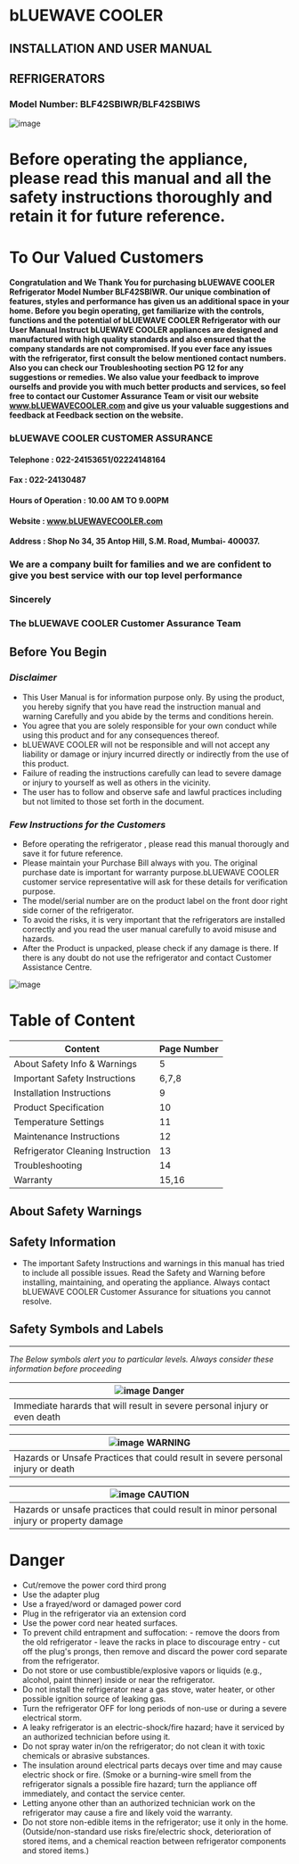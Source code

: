 #                                                                                   bLUEWAVE COOLER
INSTALLATION AND USER MANUAL
----
## REFRIGERATORS
### Model Number:  BLF42SBIWR/BLF42SBIWS

![image](https://github.com/Ashwininar/User-Manual/assets/130229745/6d7dba45-e67b-4e44-80ff-010173bed97d)
# Before operating the appliance, please read this manual and all the safety instructions thoroughly and retain it for future reference.

# To Our Valued Customers 
#### Congratulation and We Thank You for purchasing bLUEWAVE COOLER Refrigerator Model Number BLF42SBIWR. Our unique combination of features, styles and performance has given us an additional space in your home. Before you begin operating, get familiarize with the controls, functions and the potential of bLUEWAVE COOLER Refrigerator with our User Manual Instruct **bLUEWAVE COOLER** appliances are designed and manufactured with high quality standards and also ensured that the company standards are not compromised. If you ever face any issues with the refrigerator, first consult the below mentioned contact numbers. Also you can check our Troubleshooting section PG 12 for any suggestions or remedies. We also value your feedback to improve ourselfs and provide you with much better products and services, so feel free to contact our Customer Assurance Team or visit our website www.bLUEWAVECOOLER.com and give us your valuable suggestions and feedback at Feedback section on the website.
### bLUEWAVE COOLER CUSTOMER ASSURANCE
#### Telephone                 : 022-24153651/02224148164
#### Fax                       : 022-24130487
#### Hours of Operation        :  10.00 AM TO 9.00PM
#### Website                   : www.bLUEWAVECOOLER.com
#### Address                   :  Shop No 34, 35 Antop Hill,   S.M. Road, Mumbai- 400037.
### We are a company built for families and we are confident to give you best service with our top level performance 

### Sincerely
### The bLUEWAVE COOLER Customer Assurance Team

## Before You Begin

### *Disclaimer*

- This User Manual is for information purpose only. By using the product, you hereby signify that you have read the instruction manual and warning Carefully and you abide by the terms and conditions herein.
- You agree that you are solely responsible for your own conduct while using this product and for any consequences thereof.
- bLUEWAVE COOLER will not be responsible and will not accept any liability or damage or injury incurred directly or indirectly from the use of this product.
- Failure of reading the instructions carefully can lead to severe damage or injury to yourself as well as others in the vicinity.
- The user has to follow and observe safe and lawful practices including but not limited to those set forth in the document.

### *Few Instructions for the Customers*

- Before operating the refrigerator , please read this manual thorougly and save it for future reference. 
- Please maintain your Purchase Bill always with you. The original purchase date is important for warranty purpose.bLUEWAVE COOLER         customer service representative will ask for these details for verification purpose.
- The model/serial number are on the product label on the front door right side corner of the refrigerator.
- To avoid the risks, it is very important that the refrigerators are installed correctly and you read the user manual carefully to avoid misuse and hazards.
- After the Product is unpacked, please check if any damage is there. If there is any doubt do not use the refrigerator and contact Customer Assistance Centre. 

![image](https://github.com/Ashwininar/User-Manual/assets/130229745/f62736b1-d3b0-4b77-bbd0-7c10212536ec)  

# Table of Content

| Content | Page Number|
| ------------------------- | ----- |
| About Safety Info & Warnings | 5 |
| Important Safety Instructions | 6,7,8 |
| Installation Instructions  | 9  |
| Product Specification | 10 |
| Temperature Settings | 11 |
| Maintenance Instructions |  12 |
| Refrigerator Cleaning Instruction | 13 |
| Troubleshooting | 14 |
| Warranty | 15,16 |

## About Safety Warnings

## Safety Information
- The important Safety Instructions and warnings in this manual has tried to include all possible issues. Read the Safety and Warning before installing, maintaining, and operating the appliance. Always contact bLUEWAVE COOLER Customer Assurance for situations you cannot resolve.

## Safety Symbols and Labels
------------------------------
*The Below symbols alert you to particular levels. Always consider these information before proceeding*

|![image](https://github.com/Ashwininar/User-Manual/assets/130229745/c504cc18-4133-4b9d-8cb9-992ca040ba8d) Danger|
| -------------------------------------------------------------------------------------------------------------- |
| Immediate harards that will result in severe personal injury or even death |

| ![image](https://github.com/Ashwininar/User-Manual/assets/130229745/abd3073f-3112-4d26-b0b3-d0b541872c53) WARNING |
|  -------------------------------------------------------------------------------------------------------------- |
|  Hazards or Unsafe Practices that could result in severe personal injury or death |

| ![image](https://github.com/Ashwininar/User-Manual/assets/130229745/21ea4d97-d259-4890-baaa-7a3a344b140f) CAUTION |
| ---------------------------------------------------------------------------------------------------------------- |
| Hazards or unsafe practices that could result in minor personal injury or property damage |

# Danger 

- Cut/remove the power cord third prong
- Use the adapter plug
- Use a frayed/word or damaged power cord
- Plug in the refrigerator via an extension cord
- Use the power cord near heated surfaces.
- To prevent child entrapment and suffocation: - remove the doors from the old refrigerator - leave the racks in place to discourage entry - cut off the plug's prongs, then remove and discard the power cord separate from the refrigerator. 
- Do not store or use combustible/explosive vapors or liquids (e.g., alcohol, paint thinner) inside or near the refrigerator. 
- Do not install the refrigerator near a gas stove, water heater, or other possible ignition source of leaking gas. 
- Turn the refrigerator OFF for long periods of non-use or during a severe electrical storm. 
- A leaky refrigerator is an electric-shock/fire hazard; have it serviced by an authorized technician before using it. 
- Do not spray water in/on the refrigerator; do not clean it with toxic chemicals or abrasive substances. 
- The insulation around electrical parts decays over time and may cause electric shock or fire. (Smoke or a burning-wire smell from the refrigerator signals a possible fire hazard; turn the appliance off immediately, and contact the service center. 
- Letting anyone other than an authorized technician work on the refrigerator may cause a fire and likely void the warranty. 
- Do not store non-edible items in the refrigerator; use it only in the home. (Outside/non-standard use risks fire/electric shock, deterioration of stored items, and a chemical reaction between refrigerator components and stored items.) 
